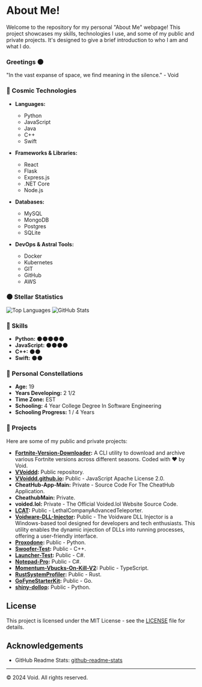 # About Me!



Welcome to the repository for my personal "About Me" webpage! This project showcases my skills, technologies I use, and some of my public and private projects. It's designed to give a brief introduction to who I am and what I do.

### Greetings 🌑
"In the vast expanse of space, we find meaning in the silence." - Void

### 🚀 Cosmic Technologies

- **Languages:**
  - Python
  - JavaScript
  - Java
  - C++
  - Swift

- **Frameworks & Libraries:**
  - React
  - Flask
  - Express.js
  - .NET Core
  - Node.js

- **Databases:**
  - MySQL
  - MongoDB
  - Postgres
  - SQLite

- **DevOps & Astral Tools:**
  - Docker
  - Kubernetes
  - GIT
  - GitHub
  - AWS

### 🌑 Stellar Statistics

![Top Languages](https://github-readme-stats.vercel.app/api/top-langs/?username=VVoiddd&layout=compact&theme=dark)
![GitHub Stats](https://github-readme-stats.vercel.app/api?username=VVoiddd&show_icons=true&theme=dark)

### 🔧 Skills

- **Python:** 🌑🌑🌑🌑🌑
- **JavaScript:** 🌑🌑🌑🌑
- **C++:** 🌑🌑
- **Swift:** 🌑🌑

### 🌟 Personal Constellations

- **Age:** 19
- **Years Developing:** 2 1/2
- **Time Zone:** EST
- **Schooling:** 4 Year College Degree In Software Engineering
- **Schooling Progress:** 1 / 4 Years

### 🚀 Projects

Here are some of my public and private projects:

- **[Fortnite-Version-Downloader](https://github.com/VVoiddd/Fortnite-Version-Downloader):** A CLI utility to download and archive various Fortnite versions across different seasons. Coded with ❤ by Void.
- **[VVoiddd](https://github.com/VVoiddd):** Public repository.
- **[VVoiddd.github.io](https://github.com/VVoiddd/VVoiddd.github.io):** Public - JavaScript Apache License 2.0.
- **CheatHub-App-Main:** Private - Source Code For The CheatHub Application.
- **CheathubMain:** Private.
- **voided.lol:** Private - The Official Voided.lol Website Source Code.
- **[LCAT](https://github.com/VVoiddd/LCAT):** Public - LethalCompanyAdvancedTeleporter.
- **[Voidware-DLL-Injector](https://github.com/VVoiddd/Voidware-DLL-Injector):** Public - The Voidware DLL Injector is a Windows-based tool designed for developers and tech enthusiasts. This utility enables the dynamic injection of DLLs into running processes, offering a user-friendly interface.
- **[Proxodone](https://github.com/VVoiddd/Proxodone):** Public - Python.
- **[Swoofer-Test](https://github.com/VVoiddd/Swoofer-Test):** Public - C++.
- **[Launcher-Test](https://github.com/VVoiddd/Launcher-Test):** Public - C#.
- **[Notepad-Pro](https://github.com/VVoiddd/Notepad-Pro):** Public - C#.
- **[Momentum-Vbucks-On-Kill-V2](https://github.com/VVoiddd/Momentum-Vbucks-On-Kill-V2):** Public - TypeScript.
- **[RustSystemProfiler](https://github.com/VVoiddd/RustSystemProfiler):** Public - Rust.
- **[GoFyneStarterKit](https://github.com/VVoiddd/GoFyneStarterKit):** Public - Go.
- **[shiny-dollop](https://github.com/VVoiddd/shiny-dollop):** Public - Python.

## License

This project is licensed under the MIT License - see the [LICENSE](LICENSE) file for details.

## Acknowledgements

- GitHub Readme Stats: [github-readme-stats](https://github.com/anuraghazra/github-readme-stats)

---

&copy; 2024 Void. All rights reserved.
